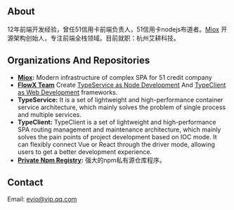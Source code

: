 ## About

12年前端开发经验，曾任51信用卡前端负责人，51信用卡nodejs布道者。[Miox](https://github.com/51nb/miox) 开源架构创始人，专注前端全栈领域。目前就职：杭州艾耕科技。

## Organizations And Repositories

- **[Miox](https://github.com/51nb/miox):** Modern infrastructure of complex SPA for 51 credit company
- **[FlowX Team](https://github.com/flowxjs)** Create [TypeService as Node Development](https://github.com/flowxjs/TypeService) And [TypeClient as Web Development](https://github.com/flowxjs/TypeClient) frameworks.
- **TypeService:** It is a set of lightweight and high-performance container service architecture, which mainly solves the problem of single process and multiple services.
- **TypeClient:** TypeClient is a set of lightweight and high-performance SPA routing management and maintenance architecture, which mainly solves the pain points of project development based on IOC mode. It can flexibly connect Vue or React through the driver mode, allowing users to get a better development experience.
- **[Private Npm Registry](https://github.com/flowxjs/npm):** 强大的npm私有源仓库程序。

## Contact

Email: evio@vip.qq.com

